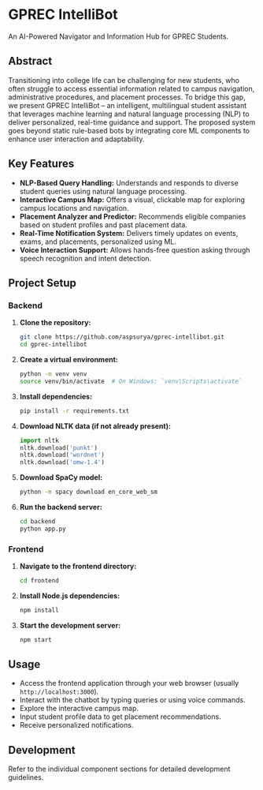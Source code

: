 # GPREC IntelliBot

An AI-Powered Navigator and Information Hub for GPREC Students.

## Abstract

Transitioning into college life can be challenging for new students, who often struggle to access essential information related to campus navigation, administrative procedures, and placement processes. To bridge this gap, we present GPREC IntelliBot – an intelligent, multilingual student assistant that leverages machine learning and natural language processing (NLP) to deliver personalized, real-time guidance and support. The proposed system goes beyond static rule-based bots by integrating core ML components to enhance user interaction and adaptability.

## Key Features

* **NLP-Based Query Handling:** Understands and responds to diverse student queries using natural language processing.
* **Interactive Campus Map:** Offers a visual, clickable map for exploring campus locations and navigation.
* **Placement Analyzer and Predictor:** Recommends eligible companies based on student profiles and past placement data.
* **Real-Time Notification System:** Delivers timely updates on events, exams, and placements, personalized using ML.
* **Voice Interaction Support:** Allows hands-free question asking through speech recognition and intent detection.

## Project Setup

### Backend

1.  **Clone the repository:**
    ```bash
    git clone https://github.com/aspsurya/gprec-intellibot.git
    cd gprec-intellibot
    ```
2.  **Create a virtual environment:**
    ```bash
    python -m venv venv
    source venv/bin/activate  # On Windows: `venv\Scripts\activate`
    ```
3.  **Install dependencies:**
    ```bash
    pip install -r requirements.txt
    ```
4.  **Download NLTK data (if not already present):**
    ```python
    import nltk
    nltk.download('punkt')
    nltk.download('wordnet')
    nltk.download('omw-1.4')
    ```
5.  **Download SpaCy model:**
    ```bash
    python -m spacy download en_core_web_sm
    ```
6.  **Run the backend server:**
    ```bash
    cd backend
    python app.py
    ```

### Frontend

1.  **Navigate to the frontend directory:**
    ```bash
    cd frontend
    ```
2.  **Install Node.js dependencies:**
    ```bash
    npm install
    ```
3.  **Start the development server:**
    ```bash
    npm start
    ```

## Usage

* Access the frontend application through your web browser (usually `http://localhost:3000`).
* Interact with the chatbot by typing queries or using voice commands.
* Explore the interactive campus map.
* Input student profile data to get placement recommendations.
* Receive personalized notifications.

## Development

Refer to the individual component sections for detailed development guidelines.

